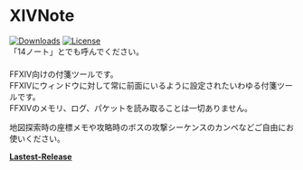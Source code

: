 # XIVNote
[![Downloads](https://img.shields.io/github/downloads/anoyetta/XIVNote/total.svg)](https://github.com/anoyetta/XIVNote/releases)
[![License](https://img.shields.io/github/license/anoyetta/XIVNote.svg)](https://github.com/anoyetta/XIVNote)  
「14ノート」とでも呼んでください。  
　  
FFXIV向けの付箋ツールです。  
FFXIVにウィンドウに対して常に前面にいるように設定されたいわゆる付箋ツールです。  
FFXIVのメモリ、ログ、パケットを読み取ることは一切ありません。  
  
地図探索時の座標メモや攻略時のボスの攻撃シーケンスのカンペなどご自由にお使いください。  
  
**[Lastest-Release](https://github.com/anoyetta/XIVTags/releases)**
